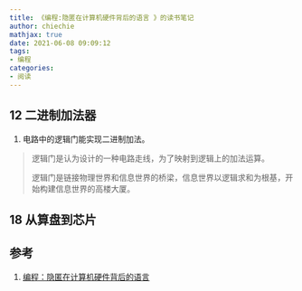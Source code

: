 ```yaml
---
title: 《编程:隐匿在计算机硬件背后的语言 》的读书笔记
author: chiechie
mathjax: true
date: 2021-06-08 09:09:12
tags:
- 编程
categories: 
- 阅读
---
```


## 12 二进制加法器

1. 电路中的逻辑门能实现二进制加法。

> 逻辑门是认为设计的一种电路走线，为了映射到逻辑上的加法运算。
> 
> 逻辑门是链接物理世界和信息世界的桥梁，信息世界以逻辑求和为根基，开始构建信息世界的高楼大厦。


## 18 从算盘到芯片





## 参考

1. [编程：隐匿在计算机硬件背后的语言](https://weread.qq.com/web/reader/64e32bf071fd5a9164ece6b)